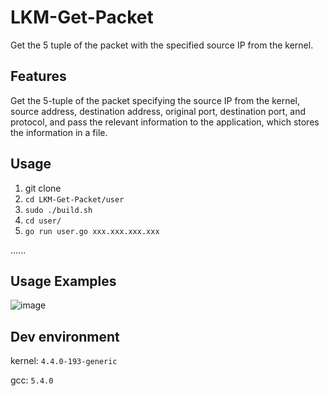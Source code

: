 # LKM-Get-Packet
Get the 5 tuple of the packet with the specified source IP from the kernel.
## Features

Get the 5-tuple of the packet specifying the source IP from the kernel, source address, destination address, original port, destination port, and protocol, and pass the relevant information to the application, which stores the information in a file.

## Usage

1. git clone
2. `cd LKM-Get-Packet/user`
3. `sudo ./build.sh`
4. `cd user/`
5. `go run user.go xxx.xxx.xxx.xxx`

......

## Usage Examples

![image](https://user-images.githubusercontent.com/51999056/96440648-dbcd4c80-123a-11eb-8cb6-b00f5c50b2d2.png)

## Dev environment

kernel: `4.4.0-193-generic`

gcc: `5.4.0`